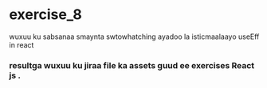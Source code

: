 #  exercise_8
wuxuu ku sabsanaa smaynta swtowhatching ayadoo la isticmaalaayo useEff in react 

### resultga wuxuu ku jiraa file ka assets guud ee exercises React js .